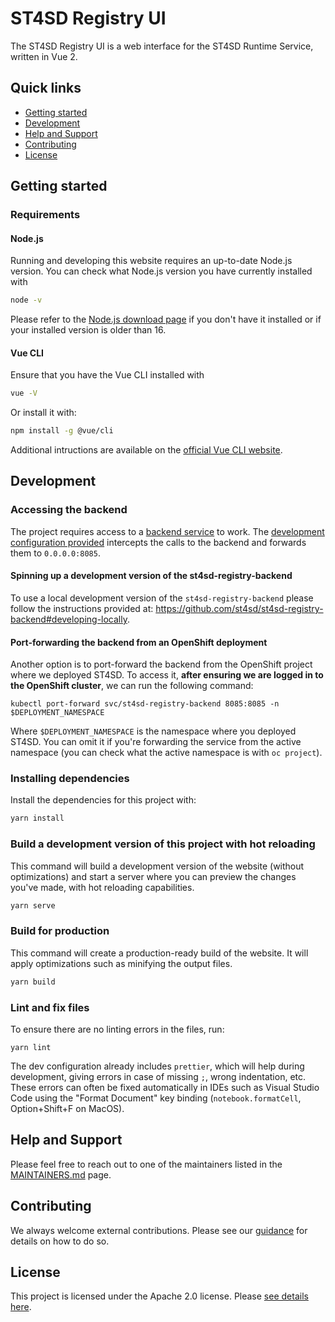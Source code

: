 # ST4SD Registry UI

The ST4SD Registry UI is a web interface for the ST4SD Runtime Service, written
in Vue 2.

## Quick links

- [Getting started](#getting-started)
- [Development](#development)
- [Help and Support](#help-and-support)
- [Contributing](#contributing)
- [License](#license)

## Getting started

### Requirements

#### Node.js

Running and developing this website requires an up-to-date Node.js version. You
can check what Node.js version you have currently installed with

```bash
node -v
```

Please refer to the [Node.js download page](https://nodejs.org/en/download/) if
you don't have it installed or if your installed version is older than 16.

#### Vue CLI

Ensure that you have the Vue CLI installed with

```bash
vue -V
```

Or install it with:

```bash
npm install -g @vue/cli
```

Additional intructions are available on the
[official Vue CLI website](https://cli.vuejs.org/#getting-started).

## Development

### Accessing the backend

The project requires access to a
[backend service](https://github.com/st4sd/st4sd-registry-backend) to work. The
[development configuration provided](vue.config.js) intercepts the calls to the
backend and forwards them to `0.0.0.0:8085`.

#### Spinning up a development version of the st4sd-registry-backend

To use a local development version of the `st4sd-registry-backend` please follow
the instructions provided at:
https://github.com/st4sd/st4sd-registry-backend#developing-locally.

#### Port-forwarding the backend from an OpenShift deployment

Another option is to port-forward the backend from the OpenShift project where
we deployed ST4SD. To access it, **after ensuring we are logged in to the
OpenShift cluster**, we can run the following command:

```shell
kubectl port-forward svc/st4sd-registry-backend 8085:8085 -n $DEPLOYMENT_NAMESPACE
```

Where `$DEPLOYMENT_NAMESPACE` is the namespace where you deployed ST4SD. You can
omit it if you're forwarding the service from the active namespace (you can
check what the active namespace is with `oc project`).

### Installing dependencies

Install the dependencies for this project with:

```bash
yarn install
```

### Build a development version of this project with hot reloading

This command will build a development version of the website (without
optimizations) and start a server where you can preview the changes you've made,
with hot reloading capabilities.

```bash
yarn serve
```

### Build for production

This command will create a production-ready build of the website. It will apply
optimizations such as minifying the output files.

```bash
yarn build
```

### Lint and fix files

To ensure there are no linting errors in the files, run:

```
yarn lint
```

The dev configuration already includes `prettier`, which will help during
development, giving errors in case of missing `;`, wrong indentation, etc. These
errors can often be fixed automatically in IDEs such as Visual Studio Code using
the "Format Document" key binding (`notebook.formatCell`, Option+Shift+F on
MacOS).

## Help and Support

Please feel free to reach out to one of the maintainers listed in the
[MAINTAINERS.md](MAINTAINERS.md) page.

## Contributing

We always welcome external contributions. Please see our
[guidance](CONTRIBUTING.md) for details on how to do so.

## License

This project is licensed under the Apache 2.0 license. Please
[see details here](LICENSE.md).
